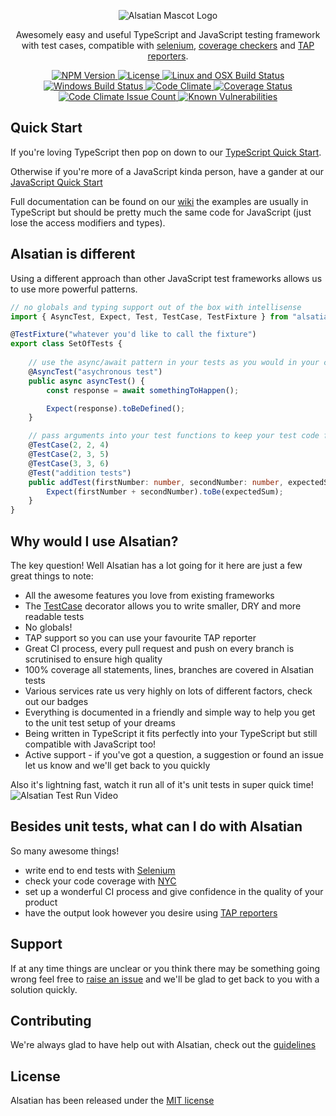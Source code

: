 <p id="banner" align="center">
    <img src="https://github.com/alsatian-test/alsatian/raw/master/documentation/images/alsatian-mascot-logo.png" alt="Alsatian Mascot Logo" />
    <p id="tag-line" align="center">Awesomely easy and useful TypeScript and JavaScript testing framework with test cases, compatible with <a href="https://github.com/alsatian-test/alsatian/wiki/using-alsatian-with-selenium">selenium</a>, <a href="https://github.com/alsatian-test/alsatian/wiki/check-test-coverage-with-nyc">coverage checkers</a> and <a href="https://github.com/alsatian-test/alsatian/wiki/using-alsatian-with-tap-reporters">TAP reporters</a>.</p>
</p>
<p id="badges" align="center">
    <a href="https://www.npmjs.com/package/alsatian">
        <img src="https://img.shields.io/npm/v/alsatian.svg" alt="NPM Version" />
    </a>
    <a href="https://www.github.com/alsatian-test/alsatian/blob/master/LICENSE">
        <img src="https://img.shields.io/github/license/alsatian-test/alsatian.svg" alt="License" />
    </a>
    <a href="https://travis-ci.org/alsatian-test/alsatian">
        <img src="https://travis-ci.org/alsatian-test/alsatian.svg?branch=master" alt="Linux and OSX Build Status" />
    </a>
    <a href="https://ci.appveyor.com/project/jamesrichford/alsatian">
        <img src="https://ci.appveyor.com/api/projects/status/github/alsatian-test/alsatian?branch=master&amp;svg=true" alt="Windows Build Status" />
    </a>
    <a href="https://codeclimate.com/github/alsatian-test/alsatian">
        <img src="https://codeclimate.com/github/alsatian-test/alsatian/badges/gpa.svg" alt="Code Climate" />
    </a>
    <a href="https://coveralls.io/github/alsatian-test/alsatian?branch=master">
        <img src="https://coveralls.io/repos/github/alsatian-test/alsatian/badge.svg?branch=master" alt="Coverage Status" />
    </a>
    <a href="https://codeclimate.com/github/alsatian-test/alsatian">
        <img src="https://codeclimate.com/github/alsatian-test/alsatian/badges/issue_count.svg" alt="Code Climate Issue Count" />
    </a>
    <a href="https://snyk.io/test/github/alsatian-test/alsatian">
        <img src="https://snyk.io/test/github/alsatian-test/alsatian/badge.svg" alt="Known Vulnerabilities" />
    </a>
</p>

## Quick Start

If you're loving TypeScript then pop on down to our [TypeScript Quick Start](https://github.com/alsatian-test/alsatian/wiki/typescript-setup).

Otherwise if you're more of a JavaScript kinda person, have a gander at our [JavaScript Quick Start](https://github.com/alsatian-test/alsatian/wiki/javascript-setup)

Full documentation can be found on our [wiki](https://github.com/alsatian-test/alsatian/wiki/) the examples are usually in TypeScript but should be pretty much the same code for JavaScript (just lose the access modifiers and types).

## Alsatian is different

Using a different approach than other JavaScript test frameworks allows us to use more powerful patterns.

```typescript
// no globals and typing support out of the box with intellisense
import { AsyncTest, Expect, Test, TestCase, TestFixture } from "alsatian";

@TestFixture("whatever you'd like to call the fixture")
export class SetOfTests {
    
    // use the async/await pattern in your tests as you would in your code
    @AsyncTest("asychronous test")
    public async asyncTest() {
        const response = await somethingToHappen();

        Expect(response).toBeDefined();
    }

    // pass arguments into your test functions to keep your test code from being repetative
    @TestCase(2, 2, 4)
    @TestCase(2, 3, 5)
    @TestCase(3, 3, 6)
    @Test("addition tests")
    public addTest(firstNumber: number, secondNumber: number, expectedSum: number) {
        Expect(firstNumber + secondNumber).toBe(expectedSum);
    }
}

```

## Why would I use Alsatian?

The key question! Well Alsatian has a lot going for it here are just a few great things to note:

* All the awesome features you love from existing frameworks
* The [TestCase](https://github.com/alsatian-test/alsatian/wiki/test-structure#test-cases) decorator allows you to write smaller, DRY and more readable tests
* No globals!
* TAP support so you can use your favourite TAP reporter
* Great CI process, every pull request and push on every branch is scrutinised to ensure high quality
* 100% coverage all statements, lines, branches are covered in Alsatian tests
* Various services rate us very highly on lots of different factors, check out our badges
* Everything is documented in a friendly and simple way to help you get to the unit test setup of your dreams
* Being written in TypeScript it fits perfectly into your TypeScript but still compatible with JavaScript too!
* Active support - if you've got a question, a suggestion or found an issue let us know and we'll get back to you quickly

Also it's lightning fast, watch it run all of it's unit tests in super quick time!
![Alsatian Test Run Video](https://github.com/alsatian-test/alsatian/raw/master/documentation/images/alsatian-test-run.gif)

## Besides unit tests, what can I do with Alsatian

So many awesome things!
* write end to end tests with [Selenium](https://github.com/alsatian-test/alsatian/wiki/using-alsatian-with-selenium)
* check your code coverage with [NYC](https://github.com/alsatian-test/alsatian/wiki/check-test-coverage-with-nyc)
* set up a wonderful CI process and give confidence in the quality of your product
* have the output look however you desire using  [TAP reporters](https://github.com/alsatian-test/alsatian/wiki/using-alsatian-with-tap-reporters)

## Support

If at any time things are unclear or you think there may be something going wrong feel free to [raise an issue](https://github.com/alsatian-test/alsatian/issues/new) and we'll be glad to get back to you with a solution quickly.

## Contributing

We're always glad to have help out with Alsatian, check out the [guidelines](https://github.com/alsatian-test/alsatian/blob/master/CONTRIBUTING.md)

## License

Alsatian has been released under the [MIT license](https://github.com/alsatian-test/alsatian/blob/master/LICENSE)
